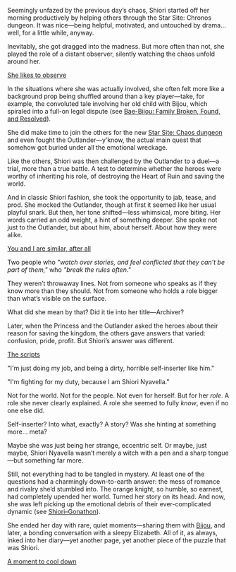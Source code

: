 Seemingly unfazed by the previous day’s chaos, Shiori started off her morning productively by helping others through the Star Site: Chronos dungeon. It was nice—being helpful, motivated, and untouched by drama… well, for a little while, anyway.

Inevitably, she got dragged into the madness. But more often than not, she played the role of a distant observer, silently watching the chaos unfold around her.

[She likes to observe](#embed:https://www.youtube.com/live/98bQ3awzWLM?t=17280)

In the situations where she was actually involved, she often felt more like a background prop being shuffled around than a key player—take, for example, the convoluted tale involving her old child with Bijou, which spiraled into a full-on legal dispute (see [Bae-Bijou: Family Broken, Found, and Resolved](#edge:bae-bijou)).

She did make time to join the others for the new [Star Site: Chaos dungeon](https://www.youtube.com/live/98bQ3awzWLM?t=7733) and even fought the Outlander—y’know, the actual main quest that somehow got buried under all the emotional wreckage.

Like the others, Shiori was then challenged by the Outlander to a duel—a trial, more than a true battle. A test to determine whether the heroes were worthy of inheriting his role, of destroying the Heart of Ruin and saving the world.

And in classic Shiori fashion, she took the opportunity to jab, tease, and prod. She mocked the Outlander, though at first it seemed like her usual playful snark. But then, her tone shifted—less whimsical, more biting. Her words carried an odd weight, a hint of something deeper. She spoke not just to the Outlander, but about him, about herself. About how they were alike.

[You and I are similar, after all](#embed:https://www.youtube.com/live/98bQ3awzWLM?si=4vKuhvHq9ARFIyAF&t=8794)

Two people who _"watch over stories, and feel conflicted that they can’t be part of them,"_ who _"break the rules often."_

They weren’t throwaway lines. Not from someone who speaks as if they know more than they should. Not from someone who holds a role bigger than what’s visible on the surface.

What did she mean by that? Did it tie into her title—Archiver?

Later, when the Princess and the Outlander asked the heroes about their reason for saving the kingdom, the others gave answers that varied: confusion, pride, profit. But Shiori’s answer was different.

[The scripts](#embed:https://www.youtube.com/live/98bQ3awzWLM?si=GlbL7dJkjV0wglfU&t=9223)

"I'm just doing my job, and being a dirty, horrible self-inserter like him."

"I'm fighting for my duty, because I am Shiori Nyavella."

Not for the world. Not for the people. Not even for herself. But for her _role_. A role she never clearly explained. A role she seemed to fully _know_, even if no one else did.

Self-inserter? Into what, exactly? A story? Was she hinting at something more... meta?

Maybe she was just being her strange, eccentric self. Or maybe, just maybe, Shiori Nyavella wasn’t merely a witch with a pen and a sharp tongue—but something far more.

Still, not everything had to be tangled in mystery. At least one of the questions had a charmingly down-to-earth answer: the mess of romance and rivalry she’d stumbled into. The orange knight, so humble, so earnest, had completely upended her world. Turned her story on its head. And now, she was left picking up the emotional debris of their ever-complicated dynamic (see [Shiori–Gonathon](#edge:gigi-shiori)).

She ended her day with rare, quiet moments—sharing them with [Bijou](https://www.youtube.com/live/98bQ3awzWLM?15814), and later, a bonding conversation with a sleepy Elizabeth. All of it, as always, inked into her diary—yet another page, yet another piece of the puzzle that was Shiori.

[A moment to cool down](#embed:https://www.youtube.com/live/98bQ3awzWLM?si=Zv5vHxEzlcKhAmcH&t=18947)
